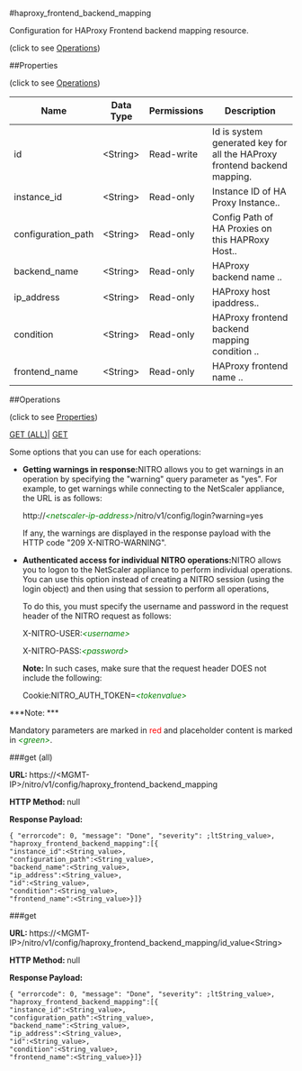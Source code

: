 #haproxy_frontend_backend_mapping



Configuration for HAProxy Frontend backend mapping resource.

<span>(click to see [Operations](#operations))</span>



##Properties 

<span>(click to see [Operations](#operations))</span>





<table><thead><tr><th>Name</th><th>Data Type</th><th>Permissions</th><th>Description</th></tr></thead><tbody><tr><td>id</td><td>&lt;String></td><td>Read-write</td><td>Id is system generated key for all the HAProxy frontend backend mapping.</td></tr><tr><td>instance_id</td><td>&lt;String></td><td>Read-only</td><td>Instance ID of HA Proxy Instance..</td></tr><tr><td>configuration_path</td><td>&lt;String></td><td>Read-only</td><td>Config Path of HA Proxies on this HAPRoxy Host..</td></tr><tr><td>backend_name</td><td>&lt;String></td><td>Read-only</td><td>HAProxy backend name ..</td></tr><tr><td>ip_address</td><td>&lt;String></td><td>Read-only</td><td>HAProxy host ipaddress..</td></tr><tr><td>condition</td><td>&lt;String></td><td>Read-only</td><td>HAProxy frontend backend mapping condition ..</td></tr><tr><td>frontend_name</td><td>&lt;String></td><td>Read-only</td><td>HAProxy frontend name ..</td></tr></tbody></table>

##Operations 

<span>(click to see [Properties](#properties))</span>





[GET (ALL)](#get-all)| [GET](#get)





Some options that you can use for each operations:

<ul><li><p><b>Getting warnings in response:</b>NITRO allows you to get warnings in an operation by specifying the "warning" query parameter as "yes". For example, to get warnings while connecting to the NetScaler appliance, the URL is as follows:</p><p>http://<span style="color:green;font-style:italic;">&lt;netscaler-ip-address&gt;</span>/nitro/v1/config/login?warning=yes</p><p>If any, the warnings are displayed in the response payload with the HTTP code "209 X-NITRO-WARNING".</p></li><li><p><b>Authenticated access for individual NITRO operations:</b>NITRO allows you to logon to the NetScaler appliance to perform individual operations. You can use this option instead of creating a NITRO session (using the login object) and then using that session to perform all operations,</p><p>To do this, you must specify the username and password in the request header of the NITRO request as follows:</p><p>X-NITRO-USER:<span style="color:green;font-style:italic;">&lt;username&gt;</span></p><p>X-NITRO-PASS:<span style="color:green;font-style:italic;">&lt;password&gt;</span></p><p><b>Note: </b>In such cases, make sure that the request header DOES not include the following:</p><p>Cookie:NITRO_AUTH_TOKEN=<span style="color:green;font-style:italic;">&lt;tokenvalue&gt;</span></p></li></ul>







***Note: *** 

Mandatory parameters are marked in <span style="color:#FF0000;">red</span> and placeholder content is marked in <span style="color:green;font-style:italic">&lt;green&gt;</span>.



###get (all)







<b>URL: </b>https://&lt;MGMT-IP&gt;/nitro/v1/config/haproxy_frontend_backend_mapping

<b>HTTP Method: </b>null

<b>Response Payload: </b>
```
{ "errorcode": 0, "message": "Done", "severity": ;ltString_value>, "haproxy_frontend_backend_mapping":[{
"instance_id":<String_value>,
"configuration_path":<String_value>,
"backend_name":<String_value>,
"ip_address":<String_value>,
"id":<String_value>,
"condition":<String_value>,
"frontend_name":<String_value>}]}
```







###get







<b>URL: </b>https://&lt;MGMT-IP&gt;/nitro/v1/config/haproxy_frontend_backend_mapping/id_value&lt;String&gt;

<b>HTTP Method: </b>null

<b>Response Payload: </b>
```
{ "errorcode": 0, "message": "Done", "severity": ;ltString_value>, "haproxy_frontend_backend_mapping":[{
"instance_id":<String_value>,
"configuration_path":<String_value>,
"backend_name":<String_value>,
"ip_address":<String_value>,
"id":<String_value>,
"condition":<String_value>,
"frontend_name":<String_value>}]}
```







